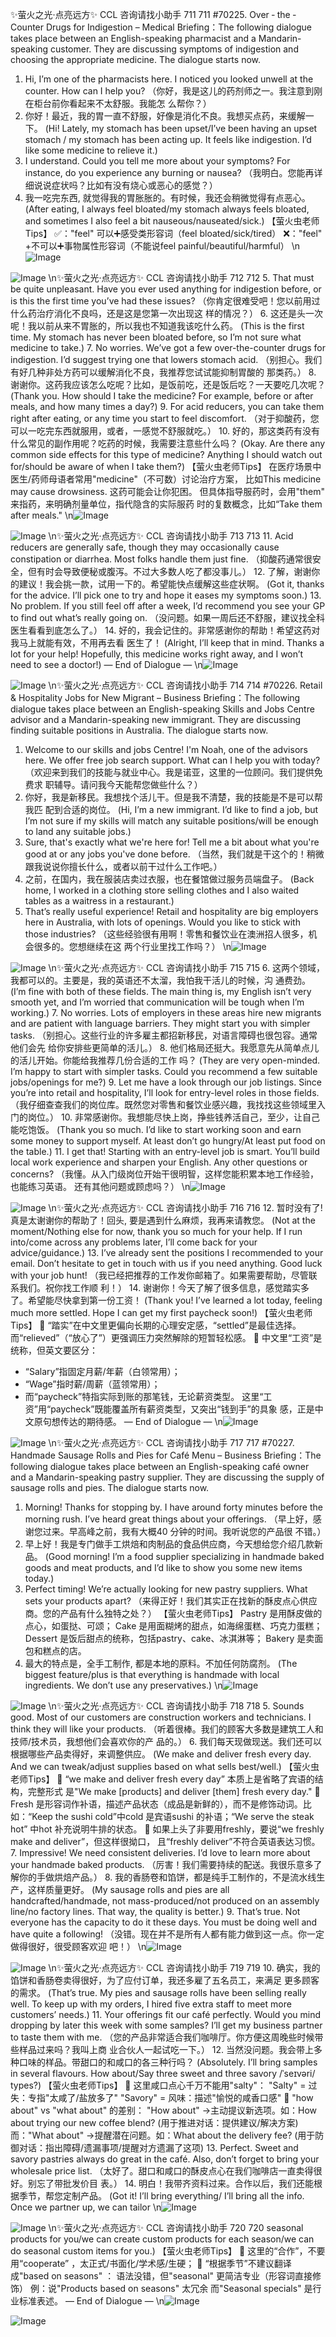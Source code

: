 ✨萤火之光·点亮远方✨
CCL 咨询请找小助手
711
711
#70225. Over ‑
the ‑
Counter Drugs for Indigestion –
Medical
Briefing：The following dialogue takes place between an English-speaking pharmacist
and a Mandarin-speaking customer. They are discussing symptoms of indigestion and
choosing the appropriate medicine. The dialogue starts now.
1. Hi, I’m one of the pharmacists here. I noticed you looked unwell at the counter. How
can I help you?
（你好，我是这儿的药剂师之一。我注意到刚在柜台前你看起来不太舒服。我能怎
么帮你？）
2. 你好！最近，我的胃一直不舒服，好像是消化不良。我想买点药，来缓解一下。
(Hi! Lately, my stomach has been upset/I’ve been having an upset stomach / my stomach
has been acting up. It feels like indigestion. I’d like some medicine to relieve it.)
3. I understand. Could you tell me more about your symptoms? For instance, do you
experience any burning or nausea?
（我明白。您能再详细说说症状吗？比如有没有烧心或恶心的感觉？）
4. 我一吃完东西, 就觉得我的胃胀胀的。有时候，我还会稍微觉得有点恶心。
(After eating, I always feel bloated/my stomach always feels bloated, and sometimes I
also feel a bit nauseous/nauseated/sick.)
【萤火虫老师Tips】
✅："feel" 可以➕感受类形容词（feel bloated/sick/tired）
❌："feel" +不可以➕事物属性形容词（不能说feel painful/beautiful/harmful）
\n![Image](images/page711_image1.jpeg)

![Image](images/page711_image2.jpeg)
\n✨萤火之光·点亮远方✨
CCL 咨询请找小助手
712
712
5. That must be quite unpleasant. Have you ever used anything for indigestion before,
or is this the first time you’ve had these issues?
（你肯定很难受吧！您以前用过什么药治疗消化不良吗，还是这是您第一次出现这
样的情况？）
6. 这还是头一次呢！我以前从来不胃胀的，所以我也不知道我该吃什么药。
(This is the first time. My stomach has never been bloated before, so I’m not sure what
medicine to take.)
7. No worries. We’ve got a few over-the-counter drugs for indigestion. I’d suggest
trying one that lowers stomach acid.
（别担心。我们有好几种非处方药可以缓解消化不良，我推荐您试试能抑制胃酸的
那类药。）
8. 谢谢你。这药我应该怎么吃呢？比如，是饭前吃，还是饭后吃？一天要吃几次呢？
(Thank you. How should I take the medicine? For example, before or after meals, and
how many times a day?)
9. For acid reducers, you can take them right after eating, or any time you start to feel
discomfort.
（对于抑酸药，您可以一吃完东西就服用，或者，一感觉不舒服就吃。）
10. 好的，那这类药有没有什么常见的副作用呢？吃药的时候，我需要注意些什么吗？
(Okay. Are there any common side effects for this type of medicine? Anything I should
watch out for/should be aware of when I take them?)
【萤火虫老师Tips】
在医疗场景中医生/药师母语者常用"medicine"（不可数）讨论治疗方案，
比如This medicine may cause drowsiness. 这药可能会让你犯困。
但具体指导服药时，会用"them" 来指药，来明确剂量单位，指代隐含的实际服药
时的复数概念，比如“Take them after meals."
\n![Image](images/page712_image1.jpeg)

![Image](images/page712_image2.jpeg)
\n✨萤火之光·点亮远方✨
CCL 咨询请找小助手
713
713
11. Acid reducers are generally safe, though they may occasionally cause constipation or
diarrhea. Most folks handle them just fine.
（抑酸药通常很安全，但有时会导致便秘或腹泻。不过大多数人吃了都没事儿。）
12. 了解，谢谢你的建议！我会挑一款，试用一下的。希望能快点缓解这些症状啊。
(Got it, thanks for the advice. I’ll pick one to try and hope it eases my symptoms soon.)
13. No problem. If you still feel off after a week, I’d recommend you see your GP to find
out what’s really going on.
（没问题。如果一周后还不舒服，建议找全科医生看看到底怎么了。）
14. 好的，我会记住的。非常感谢你的帮助！希望这药对我马上就能有效，不用再去看
医生了！
(Alright, I’ll keep that in mind. Thanks a lot for your help! Hopefully, this medicine works
right away, and I won’t need to see a doctor!)
— End of Dialogue —
\n![Image](images/page713_image1.jpeg)

![Image](images/page713_image2.jpeg)
\n✨萤火之光·点亮远方✨
CCL 咨询请找小助手
714
714
#70226. Retail & Hospitality Jobs for New Migrant –
Business
Briefing：The following dialogue takes place between an English-speaking Skills and
Jobs Centre advisor and a Mandarin-speaking new immigrant. They are discussing
finding suitable positions in Australia. The dialogue starts now.
1. Welcome to our skills and jobs Centre! I'm Noah, one of the advisors here. We offer
free job search support. What can I help you with today?
（欢迎来到我们的技能与就业中心。我是诺亚，这里的一位顾问。我们提供免费求
职辅导。请问我今天能帮您做些什么？）
2. 你好，我是新移民。我想找个活儿干。但是我不清楚，我的技能是不是可以帮我匹
配到合适的岗位。
(Hi, I’m a new immigrant. I’d like to find a job, but I’m not sure if my skills will match
any suitable positions/will be enough to land any suitable jobs.)
3. Sure, that's exactly what we're here for! Tell me a bit about what you're good at or
any jobs you've done before.
（当然，我们就是干这个的！稍微跟我说说你擅长什么，或者以前干过什么工作吧。）
4. 之前，在国内，我在服装店卖过衣服，也在餐馆做过服务员端盘子。
(Back home, I worked in a clothing store selling clothes and I also waited tables as a
waitress in a restaurant.)
5. That’s really useful experience! Retail and hospitality are big employers here in
Australia, with lots of openings. Would you like to stick with those industries?
（这些经验很有用啊！零售和餐饮业在澳洲招人很多，机会很多的。您想继续在这
两个行业里找工作吗？）
\n![Image](images/page714_image1.jpeg)

![Image](images/page714_image2.jpeg)
\n✨萤火之光·点亮远方✨
CCL 咨询请找小助手
715
715
6. 这两个领域，我都可以的。主要是，我的英语还不太溜，我怕我干活儿的时候，沟
通费劲。
(I’m fine with both of these fields. The main thing is, my English isn’t very smooth yet,
and I’m worried that communication will be tough when I’m working.)
7. No worries. Lots of employers in these areas hire new migrants and are patient with
language barriers. They might start you with simpler tasks.
（别担心。这些行业的许多雇主都招新移民，对语言障碍也很包容。通常他们会先
给你安排些更简单的活儿。）
8. 他们格局还挺大。我愿意先从简单点儿的活儿开始。你能给我推荐几份合适的工作
吗？
(They are very open-minded. I’m happy to start with simpler tasks. Could you recommend
a few suitable jobs/openings for me?)
9. Let me have a look through our job listings. Since you’re into retail and hospitality,
I’ll look for entry-level roles in those fields.
（我仔细查查我们的岗位库。既然您对零售和餐饮业感兴趣，我找找这些领域里入
门的岗位。）
10. 非常感谢你。我想能尽快上岗，挣些钱养活自己，至少，让自己能吃饱饭。
(Thank you so much. I’d like to start working soon and earn some money to support
myself. At least don’t go hungry/At least put food on the table.)
11. I get that! Starting with an entry-level job is smart. You’ll build local work
experience and sharpen your English. Any other questions or concerns?
（我懂。从入门级岗位开始干很明智，这样您能积累本地工作经验，也能练习英语。
还有其他问题或顾虑吗？）
\n![Image](images/page715_image1.jpeg)

![Image](images/page715_image2.jpeg)
\n✨萤火之光·点亮远方✨
CCL 咨询请找小助手
716
716
12. 暂时没有了! 真是太谢谢你的帮助了！回头, 要是遇到什么麻烦，我再来请教您。
(Not at the moment/Nothing else for now, thank you so much for your help. If I run
into/come across any problems later, I’ll come back for your advice/guidance.)
13. I’ve already sent the positions I recommended to your email. Don’t hesitate to get in
touch with us if you need anything. Good luck with your job hunt!
（我已经把推荐的工作发你邮箱了。如果需要帮助，尽管联系我们。祝你找工作顺
利！）
14. 谢谢你！今天了解了很多信息，感觉踏实多了。希望能尽快拿到第一份工资！
(Thank you! I’ve learned a lot today, feeling much more settled. Hope I can get my first
paycheck soon!)
【萤火虫老师Tips】

“踏实”在中文里更偏向长期的心理安定感，“settled”是最佳选择。
而“relieved”（“放心了”）更强调压力突然解除的短暂轻松感。

中文里“工资”是统称，但英文要区分：
- “Salary”指固定月薪/年薪（白领常用）；
- “Wage”指时薪/周薪（蓝领常用）；
- 而“paycheck”特指实际到账的那笔钱，无论薪资类型。
这里“工资”用“paycheck”既能覆盖所有薪资类型，又突出“钱到手”的具象
感，正是中文原句想传达的期待感。
— End of Dialogue —
\n![Image](images/page716_image1.jpeg)

![Image](images/page716_image2.jpeg)
\n✨萤火之光·点亮远方✨
CCL 咨询请找小助手
717
717
#70227. Handmade Sausage Rolls and Pies for Café Menu
– Business
Briefing：The following dialogue takes place between an English-speaking café owner
and a Mandarin-speaking pastry supplier. They are discussing the supply of sausage
rolls and pies. The dialogue starts now.
1. Morning! Thanks for stopping by. I have around forty minutes before the morning
rush. I’ve heard great things about your offerings.
（早上好，感谢您过来。早高峰之前，我有大概40 分钟的时间。我听说您的产品很
不错。）
2. 早上好！我是专门做手工烘焙和肉制品的食品供应商，今天想给您介绍几款新品。
(Good morning! I’m a food supplier specializing in handmade baked goods and meat
products, and I’d like to show you some new items today.)
3. Perfect timing! We’re actually looking for new pastry suppliers. What sets your
products apart?
（来得正好！我们其实正在找新的酥皮点心供应商。您的产品有什么独特之处？）
【萤火虫老师Tips】
Pastry 是用酥皮做的点心，如蛋挞、可颂；
Cake 是用面糊烤的甜点，如海绵蛋糕、巧克力蛋糕；
Dessert 是饭后甜点的统称，包括pastry、cake、冰淇淋等；
Bakery 是卖面包和糕点的店。
4. 最大的特点是，全手工制作, 都是本地的原料。不加任何防腐剂。
(The biggest feature/plus is that everything is handmade with local ingredients. We don’t
use any preservatives.)
\n![Image](images/page717_image1.jpeg)

![Image](images/page717_image2.jpeg)
\n✨萤火之光·点亮远方✨
CCL 咨询请找小助手
718
718
5. Sounds good. Most of our customers are construction workers and technicians. I
think they will like your products.
（听着很棒。我们的顾客大多数是建筑工人和技师/技术员，我想他们会喜欢你的产
品的。）
6. 我们每天现做现送。我们还可以根据哪些产品卖得好，来调整供应。
(We make and deliver fresh every day. And we can tweak/adjust supplies based on what
sells best/well.)
【萤火虫老师Tips】

“we make and deliver fresh every day” 本质上是省略了宾语的结构，完整形式
是"We make [products] and deliver [them] fresh every day."

Fresh 是形容词作补语，描述产品状态（成品是新鲜的），而不是修饰动词。比
如：“Keep the sushi cold”中cold 是宾语sushi 的补语；“We serve the steak hot”
中hot 补充说明牛排的状态。

如果上头了非要用freshly，要说“we freshly make and deliver”，但这样很拗口，
且“freshly deliver”不符合英语表达习惯。
7. Impressive! We need consistent deliveries. I’d love to learn more about your
handmade baked products.
（厉害！我们需要持续的配送。我很乐意多了解你的手做烘焙产品。）
8. 我的香肠卷和馅饼，都是纯手工制作的，不是流水线生产，这样质量更好。
(My sausage rolls and pies are all handcrafted/handmade, not mass-produced/not
produced on an assembly line/no factory lines. That way, the quality is better.)
9. That’s true. Not everyone has the capacity to do it these days. You must be doing
well and have quite a following!
（没错。现在并不是所有人都有能力做到这一点。你一定做得很好，很受顾客欢迎
吧！）
\n![Image](images/page718_image1.jpeg)

![Image](images/page718_image2.jpeg)
\n✨萤火之光·点亮远方✨
CCL 咨询请找小助手
719
719
10. 确实，我的馅饼和香肠卷卖得很好，为了应付订单，我还多雇了五名员工，来满足
更多顾客的需求。
(That’s true. My pies and sausage rolls have been selling really well. To keep up with my
orders, I hired five extra staff to meet more customers’ needs.)
11. Your offerings fit our café perfectly. Would you mind dropping by later this week
with some samples? I’ll get my business partner to taste them with me.
（您的产品非常适合我们咖啡厅。你方便这周晚些时候带些样品过来吗？我叫上商
业合伙人一起试吃一下。）
12. 当然没问题。我会带上多种口味的样品。带甜口的和咸口的各三种行吗？
(Absolutely. I’ll bring samples in several flavours. How about/Say three sweet and three
savory /ˈseɪvəri/ types?)
【萤火虫老师Tips】

这里咸口点心千万不能用"salty"：
"Salty" = 过失：专指"太咸了/盐放多了"
"Savory" = 风味：描述"愉悦的咸香口感"

"how about" vs "what about" 的差别：
"How about" →主动提议新选项。如：How about trying our new coffee blend?
(用于推进对话：提供建议/解决方案)
而："What about" →提醒潜在问题。如：What about the delivery fee?
(用于防御对话：指出障碍/遗漏事项/提醒对方遗漏了这项)
13. Perfect. Sweet and savory pastries always do great in the café. Also, don’t forget to
bring your wholesale price list.
（太好了。甜口和咸口的酥皮点心在我们咖啡店一直卖得很好。别忘了带批发价目
表。）
14. 明白！我带齐资料过来。合作以后，我们还能根据季节，帮您定制产品。
(Got it! I’ll bring everything/ I’ll bring all the info. Once we partner up, we can tailor
\n![Image](images/page719_image1.jpeg)

![Image](images/page719_image2.jpeg)
\n✨萤火之光·点亮远方✨
CCL 咨询请找小助手
720
720
seasonal products for you/we can create custom products for each season/we can do
seasonal custom items for you.)
【萤火虫老师Tips】

这里的“合作”，不要用“cooperate” ，太正式/书面化/学术感/生硬；

“根据季节”不建议翻译成"based on seasons" ：
语法没错，但"seasonal" 更简洁专业（形容词直接修饰）
例：说"Products based on seasons" 太冗余
而"Seasonal specials" 是行业标准表述。
— End of Dialogue —
\n![Image](images/page720_image1.jpeg)

![Image](images/page720_image2.jpeg)